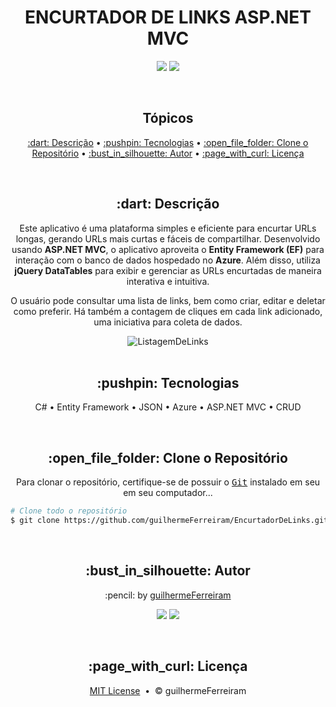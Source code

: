 # <h1 align="center">ENCURTADOR DE LINKS ASP.NET MVC</h1>

<p align="center">
  <a href="https://github.com/guilhermeFerreiram/EncurtadorDeLinks/blob/master/LICENSE"><img src="https://img.shields.io/github/license/guilhermeFerreiram/Tamagotchi?Color=323330&style=for-the-badge"/></a>  
  <img src="https://img.shields.io/static/v1?label=Visual+Studio&message=community+2022&color=5C2D91&style=for-the-badge&logo=VisualStudio"/> 
</p>

<br>
<h2 align="center">Tópicos</h2>

<p align="center">
  <a href="#objective">:dart: Descrição</a> &bull;  
  <a href="#techs">:pushpin: Tecnologias</a> &bull;
  <a href="#clone">:open_file_folder: Clone o Repositório</a> &bull;
  <a href="#author">:bust_in_silhouette: Autor</a> &bull; 
  <a href="#license">:page_with_curl: Licença</a>
</p>

<br>
<h2 id="objective" align="center">:dart: Descrição</h2>

<p align="center">Este aplicativo é uma plataforma simples e eficiente para encurtar URLs longas, gerando URLs mais curtas e fáceis de compartilhar. Desenvolvido usando <strong>ASP.NET MVC</strong>, o aplicativo aproveita o <strong>Entity Framework (EF)</strong> para interação com o banco de dados hospedado no <strong>Azure</strong>. Além disso, utiliza <strong>jQuery DataTables</strong> para exibir e gerenciar as URLs encurtadas de maneira interativa e intuitiva.</p>
<p align="center">O usuário pode consultar uma lista de links, bem como criar, editar e deletar como preferir. Há também a contagem de cliques em cada link adicionado, uma iniciativa para coleta de dados.<p/>

<div align="center">
  <img src="https://github.com/user-attachments/assets/edf44fbe-a591-41f1-a12f-103c2808eb46" alt="ListagemDeLinks" />
</div>

<br>
<h2 id="techs" align="center">:pushpin: Tecnologias</h2>

<p align="center">
  C# &bull;
  Entity Framework &bull;
  JSON &bull;
  Azure &bull;
  ASP.NET MVC &bull;
  CRUD
</p>

<br>
<h2 id="clone" align="center">:open_file_folder: Clone o Repositório</h2>

<p align="center">Para clonar o repositório, certifique-se de possuir o <kbd><a href="https://git-scm.com/downloads">Git</a></kbd> instalado em seu em seu computador...</p>

``` bash
# Clone todo o repositório
$ git clone https://github.com/guilhermeFerreiram/EncurtadorDeLinks.git
```

<br>
<h2 align="center" id="author">:bust_in_silhouette: Autor</h2>

<p align="center">:pencil: by <a href="https://github.com/guilhermeFerreiram">guilhermeFerreiram</a></p>
<p align="center"><a href="https://www.linkedin.com/in/guilherme-f-souza/"><img src="https://img.shields.io/static/v1?label=+&message=Guilherme+Ferreira&color=0A66C2&style=flat&logo=linkedin&logoColor=white"/></a> <img src="https://img.shields.io/static/v1?label=+&message=guil.ferreiram@gmail.com&color=EA4335&style=flat&logo=gmail&logoColor=white"/></p>

<br>
<h2 align="center" id="license">:page_with_curl: Licença</h2>

<p align="center"><a href="https://github.com/guilhermeFerreiram/EncurtadorDeLinks/blob/master/LICENSE">MIT License</a> &nbsp;&bull;&nbsp; &copy; guilhermeFerreiram</p>
 
